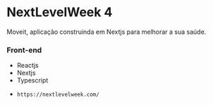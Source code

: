 # NextLevelWeek 4
Moveit, aplicação construinda em Nextjs para melhorar a sua saúde.

<h3>Front-end</h3>

<ul>
  <li>Reactjs</li>
  <li>Nextjs</li>
  <li>Typescript</li>
</ul>

* `https://nextlevelweek.com/`
